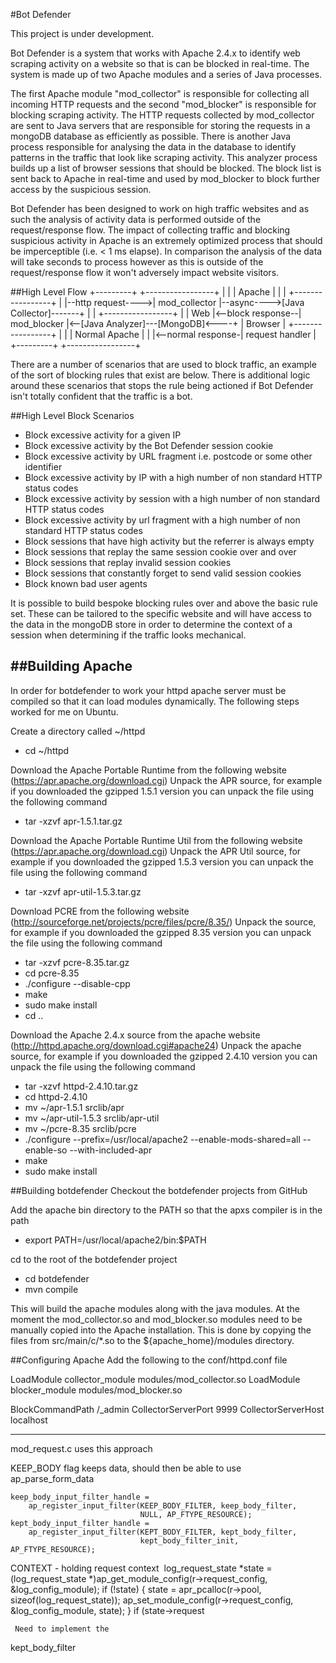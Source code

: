 #Bot Defender

This project is under development.

Bot Defender is a system that works with Apache 2.4.x to identify web scraping activity on a website so that is can be blocked in real-time.
The system is made up of two Apache modules and a series of Java processes.

The first Apache module "mod_collector" is responsible for collecting all incoming HTTP requests and the second "mod_blocker" is responsible for blocking scraping activity.
The HTTP requests collected by mod_collector are sent to Java servers that are responsible for storing the requests in a mongoDB database as efficiently as possible.
There is another Java process responsible for analysing the data in the database to identify patterns in the traffic that look like scraping activity.
This analyzer process builds up a list of browser sessions that should be blocked. The block list is sent back to Apache in real-time and used by mod_blocker to block further access by the suspicious session.

Bot Defender has been designed to work on high traffic websites and as such the analysis of activity data is performed outside of the request/response flow.
The impact of collecting traffic and blocking suspicious activity in Apache is an extremely optimized process that should be imperceptible (i.e. < 1 ms elapse).
In comparison the analysis of the data will take seconds to process however as this is outside of the request/response flow it won't adversely impact website visitors.



##High Level Flow
    +---------+                   +-----------------+
    |         |                   | Apache          |
    |         |                   +-----------------+
    |         |--http request---->| mod_collector   |--async---->[Java Collector]-------+
    |         |                   +-----------------+                                   |
    | Web     |<--block response--| mod_blocker     |<--[Java Analyzer]---[MongoDB]<----+
    | Browser |                   +-----------------+
    |         |                   | Normal Apache   |
    |         |<--normal response-| request handler |
    +---------+                   +-----------------+



There are a number of scenarios that are used to block traffic, an example of the sort of blocking rules that exist are below. There is additional logic
around these scenarios that stops the rule being actioned if Bot Defender isn't totally confident that the traffic is a bot.

##High Level Block Scenarios
* Block excessive activity for a given IP
* Block excessive activity by the Bot Defender session cookie
* Block excessive activity by URL fragment i.e. postcode or some other identifier
* Block excessive activity by IP with a high number of non standard HTTP status codes
* Block excessive activity by session with a high number of non standard HTTP status codes
* Block excessive activity by url fragment with a high number of non standard HTTP status codes
* Block sessions that have high activity but the referrer is always empty
* Block sessions that replay the same session cookie over and over
* Block sessions that replay invalid session cookies
* Block sessions that constantly forget to send valid session cookies
* Block known bad user agents

It is possible to build bespoke blocking rules over and above the basic rule set. These can be tailored to the specific website and will have access to the
data in the mongoDB store in order to determine the context of a session when determining if the traffic looks mechanical.


##Building Apache
-----------------
In order for botdefender to work your httpd apache server must be compiled so that it can load modules dynamically.
The following steps worked for me on Ubuntu.

Create a directory called ~/httpd
* cd ~/httpd

Download the Apache Portable Runtime from the following website (https://apr.apache.org/download.cgi)
Unpack the APR source, for example if you downloaded the gzipped 1.5.1 version you can unpack the file using the following command
* tar -xzvf apr-1.5.1.tar.gz

Download the Apache Portable Runtime Util from the following website (https://apr.apache.org/download.cgi)
Unpack the APR Util source, for example if you downloaded the gzipped 1.5.3 version you can unpack the file using the following command
* tar -xzvf apr-util-1.5.3.tar.gz

Download PCRE from the following website (http://sourceforge.net/projects/pcre/files/pcre/8.35/)
Unpack the source, for example if you downloaded the gzipped 8.35 version you can unpack the file using the following command
* tar -xzvf pcre-8.35.tar.gz
* cd pcre-8.35
* ./configure --disable-cpp
* make
* sudo make install
* cd ..


Download the Apache 2.4.x source from the apache website (http://httpd.apache.org/download.cgi#apache24)
Unpack the apache source, for example if you downloaded the gzipped 2.4.10 version you can unpack the file using the following command

* tar -xzvf httpd-2.4.10.tar.gz
* cd httpd-2.4.10
* mv ~/apr-1.5.1 srclib/apr
* mv ~/apr-util-1.5.3 srclib/apr-util
* mv ~/pcre-8.35 srclib/pcre
* ./configure --prefix=/usr/local/apache2 --enable-mods-shared=all --enable-so --with-included-apr
* make
* sudo make install


##Building botdefender
Checkout the botdefender projects from GitHub

Add the apache bin directory to the PATH so that the apxs compiler is in the path
* export PATH=/usr/local/apache2/bin:$PATH

cd to the root of the botdefender project
* cd botdefender
* mvn compile

This will build the apache modules along with the java modules. At the moment the mod_collector.so and mod_blocker.so modules need to be manually
copied into the Apache installation. This is done by copying the files from src/main/c/*.so to the ${apache_home}/modules directory.


##Configuring Apache
Add the following to the conf/httpd.conf file

LoadModule collector_module   modules/mod_collector.so
LoadModule blocker_module     modules/mod_blocker.so

BlockCommandPath        /_admin
CollectorServerPort     9999
CollectorServerHost     localhost



---------
mod_request.c uses this approach

KEEP_BODY flag keeps data, should then be able to use ap_parse_form_data

    keep_body_input_filter_handle =
        ap_register_input_filter(KEEP_BODY_FILTER, keep_body_filter,
                                 NULL, AP_FTYPE_RESOURCE);
    kept_body_input_filter_handle =
        ap_register_input_filter(KEPT_BODY_FILTER, kept_body_filter,
                                 kept_body_filter_init, AP_FTYPE_RESOURCE);

 CONTEXT - holding request context
 ﻿    log_request_state *state = (log_request_state *)ap_get_module_config(r->request_config,
                                                                          &log_config_module);
     if (!state) {
         state = apr_pcalloc(r->pool, sizeof(log_request_state));
         ap_set_module_config(r->request_config, &log_config_module, state);
     }
     if (state->request



     Need to implement the
kept_body_filter

